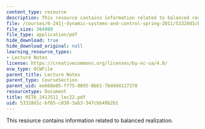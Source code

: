 ```yaml
---
content_type: resource
description: This resource contains information related to balanced realization.
file: /courses/6-241j-dynamic-systems-and-control-spring-2011/53328d1cbf65c8303ab3347cbb49b2b1_MIT6_241JS11_lec22.pdf
file_size: 364989
file_type: application/pdf
hide_download: true
hide_download_original: null
learning_resource_types:
- Lecture Notes
license: https://creativecommons.org/licenses/by-nc-sa/4.0/
ocw_type: OCWFile
parent_title: Lecture Notes
parent_type: CourseSection
parent_uid: ee668e05-ff75-8895-0bb1-7bddd4117378
resourcetype: Document
title: MIT6_241JS11_lec22.pdf
uid: 53328d1c-bf65-c830-3ab3-347cbb49b2b1
---
```

This resource contains information related to balanced realization.